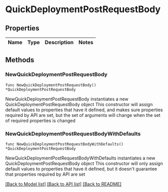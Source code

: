 # QuickDeploymentPostRequestBody

## Properties

Name | Type | Description | Notes
------------ | ------------- | ------------- | -------------

## Methods

### NewQuickDeploymentPostRequestBody

`func NewQuickDeploymentPostRequestBody() *QuickDeploymentPostRequestBody`

NewQuickDeploymentPostRequestBody instantiates a new QuickDeploymentPostRequestBody object
This constructor will assign default values to properties that have it defined,
and makes sure properties required by API are set, but the set of arguments
will change when the set of required properties is changed

### NewQuickDeploymentPostRequestBodyWithDefaults

`func NewQuickDeploymentPostRequestBodyWithDefaults() *QuickDeploymentPostRequestBody`

NewQuickDeploymentPostRequestBodyWithDefaults instantiates a new QuickDeploymentPostRequestBody object
This constructor will only assign default values to properties that have it defined,
but it doesn't guarantee that properties required by API are set


[[Back to Model list]](../README.md#documentation-for-models) [[Back to API list]](../README.md#documentation-for-api-endpoints) [[Back to README]](../README.md)


